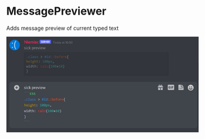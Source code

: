 # MessagePreviewer

Adds message preview of current typed text

![Preview of plugin](https://github.com/Niemiets/BD_Plugins/blob/main/MessagePreviewer/res/pluginPreview.png?raw=true)
